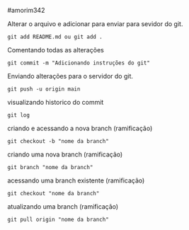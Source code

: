 #amorim342
<p>Alterar o arquivo e adicionar para enviar para sevidor do git.</p>

<code>git add README.md ou git add .</code><br>
<p>Comentando todas as alterações </p>

<code>git commit -m "Adicionando instruções do git"</code><br>
<p>Enviando alterações para o servidor do git.</p>
<code>git push -u origin main</code><br>
<p>visualizando historico do commit</p>
<code>git log</code><br>
<p>criando e acessando a nova branch (ramificação) </p>
<code>git checkout -b "nome da branch"</code><br>
<p>criando uma nova branch (ramificação) </p>
<code>git branch "nome da branch"</code><br>
<p>acessando uma branch existente (ramificação) </p>
<code>git checkout "nome da branch"</code><br>
<p>atualizando uma branch (ramificação) </p>
<code>git pull origin "nome da branch"</code><br>

